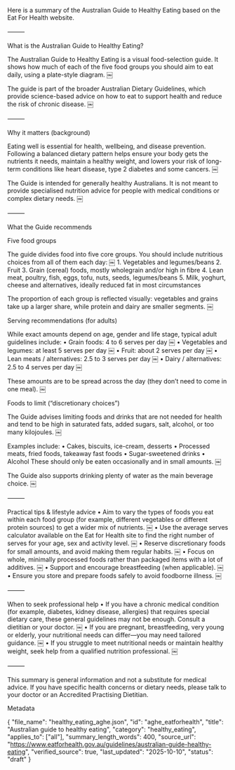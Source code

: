 Here is a summary of the Australian Guide to Healthy Eating based on the Eat For Health website.

⸻

What is the Australian Guide to Healthy Eating?

The Australian Guide to Healthy Eating is a visual food-selection guide. It shows how much of each of the five food groups you should aim to eat daily, using a plate-style diagram.  ￼

The guide is part of the broader Australian Dietary Guidelines, which provide science-based advice on how to eat to support health and reduce the risk of chronic disease.  ￼

⸻

Why it matters (background)

Eating well is essential for health, wellbeing, and disease prevention. Following a balanced dietary pattern helps ensure your body gets the nutrients it needs, maintain a healthy weight, and lowers your risk of long-term conditions like heart disease, type 2 diabetes and some cancers.  ￼

The Guide is intended for generally healthy Australians. It is not meant to provide specialised nutrition advice for people with medical conditions or complex dietary needs.  ￼

⸻

What the Guide recommends

Five food groups

The guide divides food into five core groups. You should include nutritious choices from all of them each day:  ￼
	1.	Vegetables and legumes/beans
	2.	Fruit
	3.	Grain (cereal) foods, mostly wholegrain and/or high in fibre
	4.	Lean meat, poultry, fish, eggs, tofu, nuts, seeds, legumes/beans
	5.	Milk, yoghurt, cheese and alternatives, ideally reduced fat in most circumstances

The proportion of each group is reflected visually: vegetables and grains take up a larger share, while protein and dairy are smaller segments.  ￼

Serving recommendations (for adults)

While exact amounts depend on age, gender and life stage, typical adult guidelines include:
	•	Grain foods: 4 to 6 serves per day  ￼
	•	Vegetables and legumes: at least 5 serves per day  ￼
	•	Fruit: about 2 serves per day  ￼
	•	Lean meats / alternatives: 2.5 to 3 serves per day  ￼
	•	Dairy / alternatives: 2.5 to 4 serves per day  ￼

These amounts are to be spread across the day (they don’t need to come in one meal).  ￼

Foods to limit (“discretionary choices”)

The Guide advises limiting foods and drinks that are not needed for health and tend to be high in saturated fats, added sugars, salt, alcohol, or too many kilojoules.  ￼

Examples include:
	•	Cakes, biscuits, ice-cream, desserts
	•	Processed meats, fried foods, takeaway fast foods
	•	Sugar-sweetened drinks
	•	Alcohol
These should only be eaten occasionally and in small amounts.  ￼

The Guide also supports drinking plenty of water as the main beverage choice.  ￼

⸻

Practical tips & lifestyle advice
	•	Aim to vary the types of foods you eat within each food group (for example, different vegetables or different protein sources) to get a wider mix of nutrients.  ￼
	•	Use the average serves calculator available on the Eat for Health site to find the right number of serves for your age, sex and activity level.  ￼
	•	Reserve discretionary foods for small amounts, and avoid making them regular habits.  ￼
	•	Focus on whole, minimally processed foods rather than packaged items with a lot of additives.  ￼
	•	Support and encourage breastfeeding (when applicable).  ￼
	•	Ensure you store and prepare foods safely to avoid foodborne illness.  ￼

⸻

When to seek professional help
	•	If you have a chronic medical condition (for example, diabetes, kidney disease, allergies) that requires special dietary care, these general guidelines may not be enough. Consult a dietitian or your doctor.  ￼
	•	If you are pregnant, breastfeeding, very young or elderly, your nutritional needs can differ—you may need tailored guidance.  ￼
	•	If you struggle to meet nutritional needs or maintain healthy weight, seek help from a qualified nutrition professional.  ￼

⸻

This summary is general information and not a substitute for medical advice. If you have specific health concerns or dietary needs, please talk to your doctor or an Accredited Practising Dietitian.

Metadata

{
  "file_name": "healthy_eating_aghe.json",
  "id": "aghe_eatforhealth",
  "title": "Australian guide to healthy eating",
  "category": "healthy_eating",
  "applies_to": ["all"],
  "summary_length_words": 400,
  "source_url": "https://www.eatforhealth.gov.au/guidelines/australian-guide-healthy-eating",
  "verified_source": true,
  "last_updated": "2025-10-10",
  "status": "draft"
}